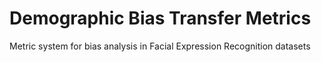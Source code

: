 # Demographic Bias Transfer Metrics

Metric system for bias analysis in Facial Expression Recognition datasets
